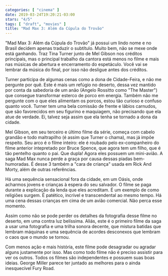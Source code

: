 ```yaml
---
categories: [ "cinema" ]
date: 2019-03-24T19:20:21-03:00
stars: "4/5"
tags: [ "draft", "movies" ]
title: "Mad Max 3: Além da Cúpula do Trovão"
---
```

"Mad Max 3: Além da Cúpula do Trovão" já possui um lindo nome e no Brasil decidem apenas traduzir o subtítulo. Muito bem, não se mexe onde está ganhando. Traz Tina Turner junto de Mel Gibson nos créditos principais, mas o principal trabalho da cantora está menos no filme e mais nas músicas de abertura e encerramento do espetáculo. Você vai se lembrar da música do final, por isso não desligue antes dos créditos.

Turner participa de algumas cenas como a dona de Cidade-Feira, e não me pergunte por quê. Este é mais um refúgio no deserto, dessa vez mantido por conta da sabedoria de um anão (Angelo Rossitto como "The Master") que consegue transformar esterco de porco em energia. Também não me pergunte com o que eles alimentam os porcos, estou tão curioso e confuso quanto você. Turner tem uma bela comissão de frente e lábios carnudos, que são favorecidos em seu figurino e maquiagem, não precisando que ela atue de verdade. Ei, talvez seja assim que ela tenha se tornado a dona da cidade.

Mel Gibson, em seu terceiro e último filme da série, começa com cabelo grandão e todo maltrapilho (é assim que Turner o chama), mas já impõe respeito. Seu arco é o filme inteiro: ele é roubado pelo ex-companheiro do filme anterior intepretado por Bruce Spence, que agora tem um filho, que é tão pentelho quanto o pai. Que dupla! Agora eles possuem um mini-avião. A saga Mad Max nunca perde a graça por causa dessas piadas bem-humoradas. É desse 3 também a "cara de criança" usada em Rick And Morty, além de outras referências.

Há uma sequência sensacional fora da cidade, em um Oásis, onde acharmos jovens e crianças à espera do seu salvador. O filme se paga durante a explicação da lenda que eles acreditam. É um exemplo de como religiões surgem. É patético, incrível e transcendental ao mesmo tempo. Há uma cena dessas crianças em cima de um avião comercial. Não perca esse momento.

Assim como não se pode perder os detalhes da fotografia desse filme no deserto, em uma contra luz belíssima. Aliás, este é o primeiro filme da saga a usar uma fotografia e uma trilha sonora decente, que mistura batidas que lembram máquinas e uma sequência de acordes desconexos que lembram o caos que o mundo se tornou.

Com menos ação e mais história, este filme pode desagradar ou agradar alguns justamente por isso. Mas como todo filme não é preciso assistir para ver os outros. Todos os filmes são independentes e possuem suas boas ideias. George Miller parece ter juntado as melhores para o ainda inesquecível Fury Road.
